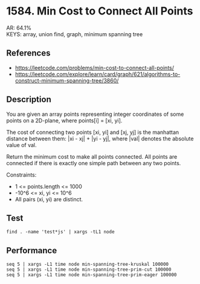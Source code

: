 # 1584. Min Cost to Connect All Points

AR: 64.1%  
KEYS: array, union find, graph, minimum spanning tree  

## References
- https://leetcode.com/problems/min-cost-to-connect-all-points/
- https://leetcode.com/explore/learn/card/graph/621/algorithms-to-construct-minimum-spanning-tree/3860/

## Description

You are given an array points representing integer coordinates of some points on a 2D-plane, where points[i] = [xi, yi].

The cost of connecting two points [xi, yi] and [xj, yj] is the manhattan distance between them: |xi - xj| + |yi - yj|, where |val| denotes the absolute value of val.

Return the minimum cost to make all points connected. All points are connected if there is exactly one simple path between any two points.

Constraints:

- 1 <= points.length <= 1000
- -10^6 <= xi, yi <= 10^6
- All pairs (xi, yi) are distinct.

## Test
```
find . -name 'test*js' | xargs -tL1 node
```
## Performance
```
seq 5 | xargs -L1 time node min-spanning-tree-kruskal 100000
seq 5 | xargs -L1 time node min-spanning-tree-prim-cut 100000
seq 5 | xargs -L1 time node min-spanning-tree-prim-eager 100000
```